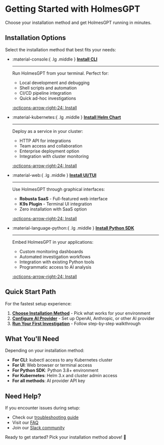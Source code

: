 # Getting Started with HolmesGPT

Choose your installation method and get HolmesGPT running in minutes.

## Installation Options

Select the installation method that best fits your needs:

<div class="grid cards" markdown>

-   :material-console:{ .lg .middle } **[Install CLI](cli-installation.md)**

    ---

    Run HolmesGPT from your terminal. Perfect for:

    - Local development and debugging
    - Shell scripts and automation
    - CI/CD pipeline integration
    - Quick ad-hoc investigations

    [:octicons-arrow-right-24: Install](cli-installation.md)


-   :material-kubernetes:{ .lg .middle } **[Install Helm Chart](kubernetes-installation.md)**

    ---

    Deploy as a service in your cluster:

    - HTTP API for integrations
    - Team access and collaboration
    - Enterprise deployment option
    - Integration with cluster monitoring

    [:octicons-arrow-right-24: Install](kubernetes-installation.md)


-   :material-web:{ .lg .middle } **[Install UI/TUI](ui-installation.md)**

    ---

    Use HolmesGPT through graphical interfaces:

    - **Robusta SaaS** - Full-featured web interface
    - **K9s Plugin** - Terminal UI integration
    - Zero installation with SaaS option

    [:octicons-arrow-right-24: Install](ui-installation.md)

-   :material-language-python:{ .lg .middle } **[Install Python SDK](python-installation.md)**

    ---

    Embed HolmesGPT in your applications:

    - Custom monitoring dashboards
    - Automated investigation workflows
    - Integration with existing Python tools
    - Programmatic access to AI analysis

    [:octicons-arrow-right-24: Install](python-installation.md)


</div>

## Quick Start Path

For the fastest setup experience:

1. **[Choose Installation Method](#installation-options)** - Pick what works for your environment
2. **[Configure AI Provider](../api-keys.md)** - Set up OpenAI, Anthropic, or other AI provider
3. **[Run Your First Investigation](first-investigation.md)** - Follow step-by-step walkthrough

## What You'll Need

Depending on your installation method:

- **For CLI**: kubectl access to any Kubernetes cluster
- **For UI**: Web browser or terminal access
- **For Python SDK**: Python 3.8+ environment
- **For Kubernetes**: Helm 3.x and cluster admin access
- **For all methods**: AI provider API key

## Need Help?

If you encounter issues during setup:

- Check our [troubleshooting guide](../configuration/)
- Visit our [FAQ](../reference/)
- Join our [Slack community](https://robustacommunity.slack.com)

Ready to get started? Pick your installation method above! 🚀
